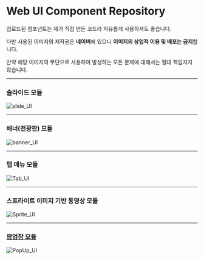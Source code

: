 # Web UI Component Repository
업로드된 컴포넌트는 제가 직접 만든 코드라 자유롭게 사용하셔도 좋습니다.

다만 사용된 이미지의 저작권은 **네이버**에 있으니 **이미지의 상업적 이용 및 배포는 금지**합니다.

만약 해당 이미지의 무단으로 사용하여 발생하는 모든 문제에 대해서는 절대 책임지지 않습니다.

----- 

### 슬라이드 모듈
![slide_UI](https://github.com/DustinYook/Project_WebUIComponent/blob/master/image/Slide_UI.gif)

-----

### 배너(전광판) 모듈
![banner_UI](https://github.com/DustinYook/Project_WebUIComponent/blob/master/image/banner_UI.gif)

----- 

### 탭 메뉴 모듈
![Tab_UI](https://github.com/DustinYook/Project_WebUIComponent/blob/master/image/tab_UI.gif)

-----

### 스프라이트 이미지 기반 동영상 모듈
![Sprite_UI](https://github.com/DustinYook/Project_WebUIComponent/blob/master/image/Sprite_UI.gif)

-----

### [팝업창 모듈](https://github.com/DustinYook/Project_WebUIComponent/tree/master/PopUp)
![PopUp_UI](https://github.com/DustinYook/Project_WebUIComponent/blob/master/image/PopUp_UI.gif)
